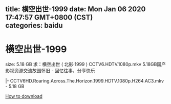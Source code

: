 
title: 横空出世-1999
date: Mon Jan 06 2020 17:47:57 GMT+0800 (CST)    
categories: baidu
---

# 横空出世-1999
size: 5.18 GB
 求：横空出世 ( 北影·1999 ) CCTV6.HDTV.1080p.mkv 5.18GB国产影视资源交流故园怀旧 - 回忆往事，分享快乐
 
|- CCTV6HD.Roaring.Across.The.Horizon.1999.HDTV.1080p.H264.AC3.mkv - 5.18 GB

[How to download](https://bpcam.bemobtrk.com/go/2ceec3aa-1ca2-46d6-b9ff-aaa5c184517c?jno=2589)